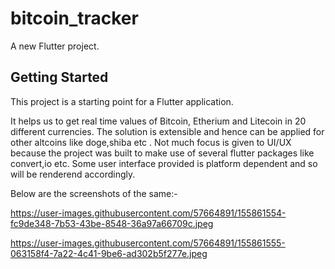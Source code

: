 # bitcoin_tracker

A new Flutter project.

## Getting Started

This project is a starting point for a Flutter application.

It helps us to get real time values of Bitcoin, Etherium and Litecoin in 20 different currencies. The solution is extensible and hence can be applied for other altcoins like doge,shiba etc . Not much focus is given to UI/UX because the project was built to make use of several flutter packages like convert,io etc. Some user interface provided is platform dependent and so will be renderend accordingly.

Below are the screenshots of the same:-

https://user-images.githubusercontent.com/57664891/155861554-fc9de348-7b53-43be-8548-36a97a66709c.jpeg

https://user-images.githubusercontent.com/57664891/155861555-063158f4-7a22-4c41-9be6-ad302b5f277e.jpeg
